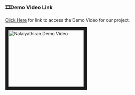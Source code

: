 ### :film_strip:Demo Video Link
[Click Here](https://www.youtube.com/watch?v=mbY-M-GUqx4) for link to access the Demo Video for our project.

<img src="http://img.youtube.com/vi/mbY-M-GUqx4/0.jpg" 
alt="Nalaiyathiran Demo Video" width="240" height="180" border="10" />
